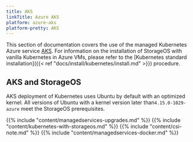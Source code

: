 ```yaml
---
title: AKS
linkTitle: Azure AKS
platform: azure-aks
platform-pretty: AKS
---
```


This section of documentation covers the use of the managed Kubernetes Azure
service [AKS](https://azure.microsoft.com/en-gb/services/kubernetes-service/).
For information on the installation of StorageOS with vanilla Kubernetes in Azure
VMs, please refer to the [Kubernetes standard installation]({{< ref
"docs/install/kubernetes/install.md" >}}) procedure.

## AKS and StorageOS

AKS deployment of Kubernetes uses Ubuntu by default with an optimized kernel.
All versions of Ubuntu with a kernel version later than`4.15.0-1029-azure`
meet the StorageOS prerequisites.

{{% include "content/managedservices-upgrades.md" %}}
{{% include "content/kubernetes-with-storageos.md" %}}
{{% include "content/csi-note.md" %}}
{{% include "content/managedservices-docker.md" %}}
